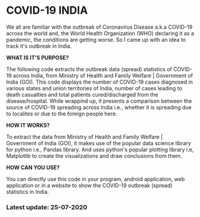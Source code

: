 # COVID-19 INDIA
We all are familiar with the outbreak of Coronavirus Disease a.k.a COVID-19 across the world and, the World Health Organization (WHO) declaring it as a pandemic, the conditions are getting worse. So I came up with an idea to track it's outbreak in India.

**WHAT IS IT'S PURPOSE?**

The following code extracts the outbreak data (spread) statistics of COVID-19 across India, from Ministry of Health and Family Welfare | Government of India (GOI). This code displays the number of COVID-19 cases diagnosed in various states and union territories of India, number of cases leading to death casualties and total patients cured/discharged from the disease/hospital. While wrappind up, it presents a comparison between the source of COVID-19 spreading across India i.e., whether it is spreading due to localites or due to the foreign people here.

**HOW IT WORKS?**

To extract the data from Ministry of Health and Family Welfare | Government of India (GOI), it makes use of the popular data science library for python i.e., Pandas library. And uses python's popular plotting library i.e, Matplotlib to create the visualizations and draw conclusions from them.

**HOW CAN YOU USE?**

You can directly use this code in your program, android application, web application or in a website to show the COVID-19 outbreak (spread) statistics in India.

### Latest update: 25-07-2020
